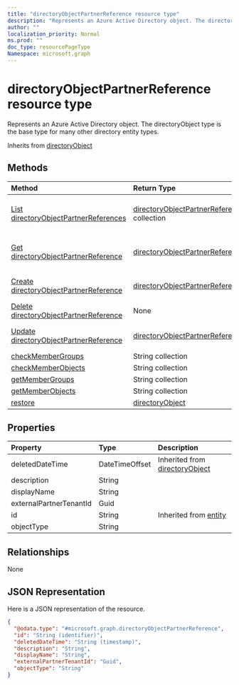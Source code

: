 ```yaml
---
title: "directoryObjectPartnerReference resource type"
description: "Represents an Azure Active Directory object. The directoryObject type is the base type for many other directory entity types."
author: ""
localization_priority: Normal
ms.prod: ""
doc_type: resourcePageType
Namespace: microsoft.graph
---
```



# directoryObjectPartnerReference resource type

Represents an Azure Active Directory object. The directoryObject type is the base type for many other directory entity types.


Inherits from [directoryObject](../resources/directoryObject.md)

## Methods
|Method|Return Type|Description|
|:---|:---|:---|
|[List directoryObjectPartnerReferences](../api/directoryobjectpartnerreference-list.md)|[directoryObjectPartnerReference](../resources/directoryObjectPartnerReference.md) collection|List properties and relationships of the [directoryObjectPartnerReference](../resources/directoryobjectpartnerreference.md) objects.|
|[Get directoryObjectPartnerReference](../api/directoryobjectpartnerreference-get.md)|[directoryObjectPartnerReference](../resources/directoryObjectPartnerReference.md)|Read properties and relationships of the [directoryObjectPartnerReference](../resources/directoryobjectpartnerreference.md) object.|
|[Create directoryObjectPartnerReference](../api/directoryobjectpartnerreference-create.md)|[directoryObjectPartnerReference](../resources/directoryObjectPartnerReference.md)|Create a new [directoryObjectPartnerReference](../resources/directoryobjectpartnerreference.md) object.|
|[Delete directoryObjectPartnerReference](../api/directoryobjectpartnerreference-delete.md)|None|Deletes a [directoryObjectPartnerReference](../resources/directoryobjectpartnerreference.md).|
|[Update directoryObjectPartnerReference](../api/directoryobjectpartnerreference-update.md)|[directoryObjectPartnerReference](../resources/directoryObjectPartnerReference.md)|Update the properties of a [directoryObjectPartnerReference](../resources/directoryobjectpartnerreference.md) object.|
|[checkMemberGroups](../api/directoryobjectpartnerreference-checkmembergroups.md)|String collection||
|[checkMemberObjects](../api/directoryobjectpartnerreference-checkmemberobjects.md)|String collection||
|[getMemberGroups](../api/directoryobjectpartnerreference-getmembergroups.md)|String collection||
|[getMemberObjects](../api/directoryobjectpartnerreference-getmemberobjects.md)|String collection||
|[restore](../api/directoryobjectpartnerreference-restore.md)|[directoryObject](../resources/directoryObject.md)||

## Properties
|Property|Type|Description|
|:---|:---|:---|
|deletedDateTime|DateTimeOffset| Inherited from [directoryObject](../resources/directoryObject.md)|
|description|String||
|displayName|String||
|externalPartnerTenantId|Guid||
|id|String| Inherited from [entity](../resources/entity.md)|
|objectType|String||

## Relationships
None

## JSON Representation
Here is a JSON representation of the resource.
<!-- {
  "blockType": "resource",
  "keyProperty": "id",
  "@odata.type": "microsoft.graph.directoryObjectPartnerReference",
  "baseType": "microsoft.graph.directoryObject",
  "openType": false
}
-->
``` json
{
  "@odata.type": "#microsoft.graph.directoryObjectPartnerReference",
  "id": "String (identifier)",
  "deletedDateTime": "String (timestamp)",
  "description": "String",
  "displayName": "String",
  "externalPartnerTenantId": "Guid",
  "objectType": "String"
}
```

